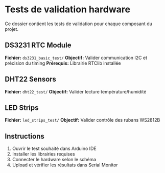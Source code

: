 # Tests de validation hardware

Ce dossier contient les tests de validation pour chaque composant du projet.

## DS3231 RTC Module

**Fichier:** `ds3231_basic_test/`
**Objectif:** Valider communication I2C et précision du timing
**Prérequis:** Librairie RTClib installée

## DHT22 Sensors

**Fichier:** `dht22_test/`
**Objectif:** Valider lecture température/humidité

## LED Strips

**Fichier:** `led_strips_test/`
**Objectif:** Valider contrôle des rubans WS2812B

## Instructions

1. Ouvrir le test souhaité dans Arduino IDE
2. Installer les librairies requises
3. Connecter le hardware selon le schéma
4. Upload et vérifier les résultats dans Serial Monitor
